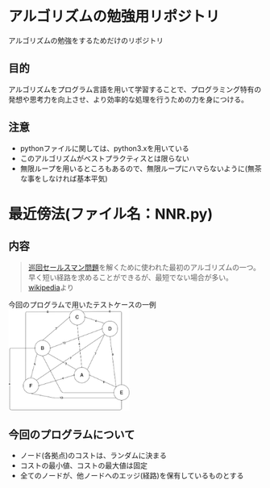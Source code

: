 # アルゴリズムの勉強用リポジトリ
アルゴリズムの勉強をするためだけのリポジトリ

## 目的
アルゴリズムをプログラム言語を用いて学習することで、プログラミング特有の発想や思考力を向上させ、より効率的な処理を行うための力を身につける。

## 注意

- pythonファイルに関しては、python3.xを用いている
- このアルゴリズムがベストプラクティスとは限らない
- 無限ループを用いるところもあるので、無限ループにハマらないように(無茶な事をしなければ基本平気)

# 最近傍法(ファイル名：NNR.py)

## 内容

> [巡回セールスマン問題](https://ja.wikipedia.org/wiki/%E5%B7%A1%E5%9B%9E%E3%82%BB%E3%83%BC%E3%83%AB%E3%82%B9%E3%83%9E%E3%83%B3%E5%95%8F%E9%A1%8C)を解くために使われた最初のアルゴリズムの一つ。早く短い経路を求めることができるが、最短でない場合が多い。<br>
[wikipedia](https://ja.wikipedia.org/wiki/%E6%9C%80%E8%BF%91%E5%82%8D%E6%B3%95)より

今回のプログラムで用いたテストケースの一例<br>
<img src="https://github.com/poyuaki/study_algorithm/blob/images/%E3%82%BB%E3%83%BC%E3%83%AB%E3%82%B9%E3%83%9E%E3%83%B3.jpg" alt="巡回セールスマン問題" height="200">

## 今回のプログラムについて

- ノード(各拠点)のコストは、ランダムに決まる
- コストの最小値、コストの最大値は固定
- 全てのノードが、他ノードへのエッジ(経路)を保有しているものとする

